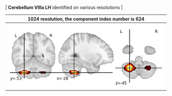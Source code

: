


| **Cerebellum VIIIa LH** identified on various resolutions |

| 1024 resolution, the component index number is 624|  
|:---:|  
| ![Component 1024](../1024/final/624.jpg "From component 1024: Cerebellum VIIIa LH") |